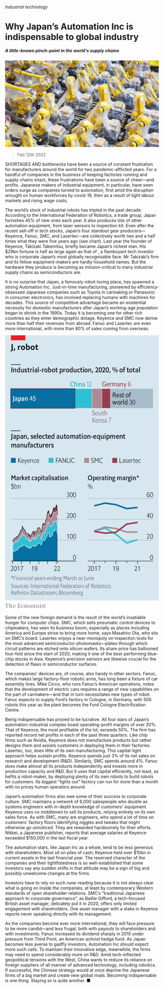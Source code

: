 ###### Industrial technology

# Why Japan’s Automation Inc is indispensable to global industry 

##### A little-known pinch-point in the world’s supply chains 

![image](images/20220212_WBP002_0.jpg) 

> Feb 12th 2022 

SHORTAGES AND bottlenecks have been a source of constant frustration for manufacturers around the world for two pandemic-afflicted years. For a handful of companies in the business of keeping factories running and supply chains intact, these frustrations have been a source of cheer—and profits. Japanese makers of industrial equipment, in particular, have seen orders surge as companies turned to automation, first amid the disruption wrought on human workforces by covid-19, then as a result of tight labour markets and rising wage costs.

The world’s stock of industrial robots has tripled in the past decade. According to the International Federation of Robotics, a trade group, Japan furnishes 45% of new ones each year. It also produces lots of other automation equipment, from laser sensors to inspection kit. Even after the recent sell-off in tech stocks, Japan’s four standout gear producers—Keyence, Fanuc, SMC, and Lasertec—are collectively worth two and a half times what they were five years ago (see chart). Last year the founder of Keyence, Takizaki Takemitsu, briefly became Japan’s richest man. His $29bn fortune is half as large again as that of , a flamboyant tech investor who is corporate Japan’s most globally recognisable face. Mr Takizaki’s firm and its fellow equipment-makers are hardly household names. But the hardware they produce is becoming as mission-critical to many industrial supply chains as semiconductors are.


It is no surprise that Japan, a famously robot-loving place, has spawned a strong Automation Inc. Just-in-time manufacturing, pioneered by efficiency-obsessed Japanese companies such as Toyota in carmaking or Panasonic in consumer electronics, has involved replacing humans with machines for decades. This source of competitive advantage became an existential necessity for domestic manufacturers after Japan’s working-age population began to shrink in the 1990s. Today it is becoming one for other rich countries as they enter demographic dotage. Keyence and SMC now derive more than half their revenues from abroad. Fanuc and Lasertec are even more international, with more than 80% of sales coming from overseas.

![image](images/20220212_WBC217.png) 


Some of the new foreign demand is the result of the world’s insatiable hunger for computer chips. SMC, which sells pneumatic control devices to chipmakers, has seen its business boom, especially as places including America and Europe strive to bring more  home, says Masahiro Ota, who sits on SMC’s board. Lasertec enjoys a near-monopoly on inspection tools for the most advanced semiconductor photomasks—plates through which circuit patterns are etched onto silicon wafers. Its share price has ballooned four-fold since the start of 2020, making it one of the best-performing blue-chip stocks in Asia. Keyence’s precision sensors are likewise crucial for the detection of flaws in semiconductor surfaces.

The companies’ devices are, of course, also handy in other sectors. Fanuc, which makes large factory-floor robotic arms, has long been a fixture of car assembly lines. Mike Cicco, who runs Fanuc’s American operations, notes that the development of electric cars requires a range of new capabilities on the part of carmakers—and that in turn necessitates new types of robot. Fanuc expects to supply Ford’s factory in Cologne, in Germany, with 500 robots this year as the plant becomes the Ford Cologne Electrification Centre.

Being indispensable has proved to be lucrative. All four stars of Japan’s automation-industrial complex boast operating-profit margins of over 20%. That of Keyence, the most profitable of the lot, exceeds 50%. The firm has reported record net profits in each of the past three quarters. Like chip firms such as Nvidia, Keyence does not manufacture products but rather designs them and assists customers in deploying them in their factories. Lasertec, too, does little of its own manufacturing. This capital-light approach helps sustain profits. Keyence spends just 3% of its net sales on research and development (R&amp;D). Similarly, SMC spends around 4%. Fanuc does make almost all its products independently and invests more in production capacity and R&amp;D. But it uses that capital efficiently, not least, as befits a robot-maker, by deploying plenty of its own robots to build robots for customers. Its biggest “lights out” factory can run for more than a month with no pricey human operators around.

Japan’s automation firms also owe some of their success to corporate culture. SMC maintains a network of 6,000 salespeople who double as systems engineers with in-depth knowledge of customers’ equipment. Keyence uses no middlemen to sell its products, relying entirely on its own sales force. As with SMC, many are engineers, who spend a lot of time on customers’ factory floors identifying niggles and tweaks that might otherwise go unnoticed. They are rewarded handsomely for their efforts. Nikkei, a Japanese publisher, reports that average salaries at Keyence exceeded $150,000 in the last fiscal year.

The automation stars, like Japan Inc as a whole, tend to be less generous with shareholders. Most sit on piles of cash; Keyence held over $10bn in current assets in the last financial year. The reserved character of the companies and their tightfistedness is so well-established that some investors say any sudden shifts in that attitude may be a sign of big and possibly unwelcome changes at the firms.

Investors have to rely on such rune-reading because it is not always clear what is going on inside the companies, at least by contemporary Western standards of open shareholder relations. SMC’s “traditional Japanese approach to corporate governance”, as Baillie Gifford, a tech-focused British asset manager, delicately put it in 2020, offers only limited engagement with shareholders. One asset manager with a stake in Keyence reports never speaking directly with its management.

As the companies become ever more international, they will face pressure to be more candid—and less frugal, both with payouts to shareholders and with investments. Fanuc increased its dividend sharply in 2015 under pressure from Third Point, an American activist hedge fund. As Japan becomes less averse to gadfly investors, Automation Inc should expect more such calls. To maintain their innovative edge, meanwhile, the firms may need to spend considerably more on R&amp;D. Amid tech-inflected geopolitical tensions with the West, China wants to reduce its reliance on foreign suppliers of all manner of advanced technology, including robotics. If successful, the Chinese strategy would at once deprive the Japanese firms of a big market and create new global rivals. Becoming indispensable is one thing. Staying so is quite another. ■


